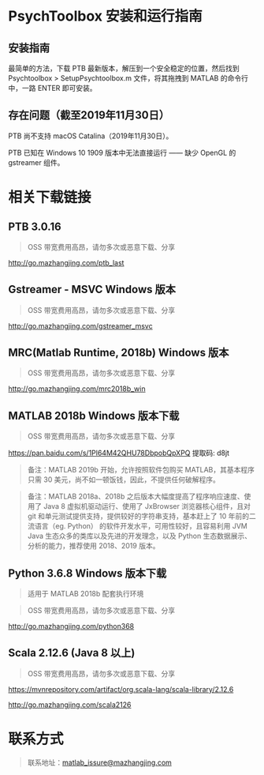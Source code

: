 # PsychToolbox 安装和运行指南

## 安装指南

最简单的方法，下载 PTB 最新版本，解压到一个安全稳定的位置，然后找到 Psychtoolbox > SetupPsychtoolbox.m 文件，将其拖拽到 MATLAB 的命令行中，一路 ENTER 即可安装。

## 存在问题（截至2019年11月30日）

PTB 尚不支持 macOS Catalina（2019年11月30日）。

PTB 已知在 Windows 10 1909 版本中无法直接运行 —— 缺少 OpenGL 的 gstreamer 组件。

# 相关下载链接

## PTB 3.0.16

> OSS 带宽费用高昂，请勿多次或恶意下载、分享

http://go.mazhangjing.com/ptb_last

## Gstreamer - MSVC Windows 版本

> OSS 带宽费用高昂，请勿多次或恶意下载、分享

http://go.mazhangjing.com/gstreamer_msvc

## MRC(Matlab Runtime, 2018b) Windows 版本

> OSS 带宽费用高昂，请勿多次或恶意下载、分享

http://go.mazhangjing.com/mrc2018b_win

## MATLAB 2018b Windows 版本下载

> OSS 带宽费用高昂，请勿多次或恶意下载、分享

https://pan.baidu.com/s/1Pl64M42QHU78DbpobQpXPQ 提取码: d8jt

> 备注：MATLAB 2019b 开始，允许按照软件包购买 MATLAB，其基本程序只需 30 美元，尚不如一顿饭钱，因此，不提供任何破解程序。

> 备注：MATLAB 2018a、2018b 之后版本大幅度提高了程序响应速度、使用了 Java 8 虚拟机驱动运行、使用了 JxBrowser 浏览器核心组件，且对 git 和单元测试提供支持，提供较好的字符串支持，基本赶上了 10 年前的二流语言（eg. Python） 的软件开发水平，可用性较好，且容易利用 JVM Java 生态众多的类库以及先进的开发理念，以及 Python 生态数据展示、分析的能力，推荐使用 2018、2019 版本。

## Python 3.6.8 Windows 版本下载

> 适用于 MATLAB 2018b 配套执行环境

> OSS 带宽费用高昂，请勿多次或恶意下载、分享

http://go.mazhangjing.com/python368

## Scala 2.12.6 (Java 8 以上)

> OSS 带宽费用高昂，请勿多次或恶意下载、分享

https://mvnrepository.com/artifact/org.scala-lang/scala-library/2.12.6

http://go.mazhangjing.com/scala2126

# 联系方式

> 联系地址：matlab_issure@mazhangjing.com